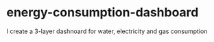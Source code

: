 # energy-consumption-dashboard
I create a 3-layer dashnoard for water, electricity and gas consumption
